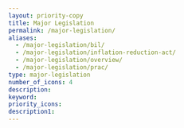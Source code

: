 ```yaml
---
layout: priority-copy
title: Major Legislation
permalink: /major-legislation/
aliases:
  - /major-legislation/bil/
  - /major-legislation/inflation-reduction-act/
  - /major-legislation/overview/
  - /major-legislation/prac/
type: major-legislation
number_of_icons: 4
description: 
keyword: 
priority_icons: 
description1:
---
```




